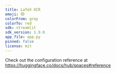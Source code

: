 ```yaml
---
title: LaTeX OCR
emoji: 😻
colorFrom: gray
colorTo: red
sdk: streamlit
sdk_version: 1.9.0
app_file: app.py
pinned: false
license: mit
---
```


Check out the configuration reference at https://huggingface.co/docs/hub/spaces#reference
